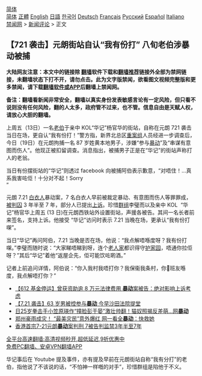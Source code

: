  <!-- 面包屑导航 --> <div class="breadcrumb"><!-- GTranslate: https://gtranslate.io/ -->  <div class="switcher notranslate">  <div class="selected">  <a href="#" onclick="return false;"> 简体</a>  </div>  <div class="option">  <a href="https://www.bannedbook.org" onclick="doGTranslate('zh-CN|zh-CN');jQuery('div.switcher div.selected a').html(jQuery(this).html());return false;" title="简体中文" class="nturl selected"> 简体</a>  <a href="https://www.bannedbook.org/zh-tw/" onclick="doGTranslate('zh-CN|zh-TW');jQuery('div.switcher div.selected a').html(jQuery(this).html());return false;" title="繁體中文" class="nturl"> 正體</a>  <a href="https://www.bannedbook.org/en/" onclick="doGTranslate('zh-CN|en');jQuery('div.switcher div.selected a').html(jQuery(this).html());return false;" title="English" class="nturl"> English</a>  <a href="https://www.bannedbook.org/ja/" onclick="doGTranslate('zh-CN|ja');jQuery('div.switcher div.selected a').html(jQuery(this).html());return false;" title="日本語" class="nturl"> 日語</a>  <a href="https://www.bannedbook.org/ko/" onclick="doGTranslate('zh-CN|ko');jQuery('div.switcher div.selected a').html(jQuery(this).html());return false;" title="한국어" class="nturl"> 한국어</a>  <a href="https://www.bannedbook.org/de/" onclick="doGTranslate('zh-CN|de');jQuery('div.switcher div.selected a').html(jQuery(this).html());return false;" title="Deutsch" class="nturl"> Deutsch</a>  <a href="https://www.bannedbook.org/fr/" onclick="doGTranslate('zh-CN|fr');jQuery('div.switcher div.selected a').html(jQuery(this).html());return false;" title="Français" class="nturl"> Français</a>  <a href="https://www.bannedbook.org/ru/" onclick="doGTranslate('zh-CN|ru');jQuery('div.switcher div.selected a').html(jQuery(this).html());return false;" title="Русский" class="nturl"> Русский</a>  <a href="https://www.bannedbook.org/es/" onclick="doGTranslate('zh-CN|es');jQuery('div.switcher div.selected a').html(jQuery(this).html());return false;" title="Español" class="nturl"> Español</a>  <a href="https://www.bannedbook.org/it/" onclick="doGTranslate('zh-CN|it');jQuery('div.switcher div.selected a').html(jQuery(this).html());return false;" title="Italiano" class="nturl"> Italiano</a>  </div>  </div>      <div class='breadcrumb-sub'><!-- Breadcrumb NavXT 6.3.0 --> <a href="https://www.bannedbook.org/" class="home">禁闻网</a> &gt; <a href="https://www.bannedbook.org/bnews/comments/" class="category">新闻评论</a> &gt; 正文</div></div><h2>【721 袭击】元朗街站自认“我有份打” 八旬老伯涉暴动被捕</h2> <p class="notice"><b>大陆网友注意：本文中的链接除 <a href="https://github.com/bannedbook/fanqiang" >翻墙</a>软件下载和<a href="https://github.com/killgcd/justmysocks/blob/master/README.md">翻墙推荐</a>链接外全部为禁网链接，未翻墙状态下打不开，请勿点击。此为文字版禁闻，欲看图文视频完整版和更多禁闻，请下载<a href="https://github.com/bannedbook/fanqiang">翻墙软件或APP</a>后翻墙上禁闻网。</p><p>备注：翻墙看新闻非常安全，翻墙以真实身份发表敏感言论有一定风险，但只看不说则没有任何风险，翻的人太多，政府管不过来，也不管。信息自由是天赋人权，请放心大胆的翻墙。</b></p>  <div class="entry">  <p>上周五（13日）一名<a href="https://www.bannedbook.org/bnews/tag/%E8%80%81%E4%BC%AF/" class="st_tag internal_tag" rel="tag" title="标签 老伯 下的日志">老伯</a>于亲中 KOL“华记”杨官华的街站，自称在元朗 721 袭击当日在场，更自认“我有份打！”警方指，新界北总区<a href="https://www.bannedbook.org/bnews/tag/%E9%87%8D%E6%A1%88%E7%BB%84/" class="st_tag internal_tag" rel="tag" title="标签 重案组 下的日志">重案组</a>人员经进一步调查后，今日（19日）在元朗拘捕一名 87 岁姓黄本地男子，涉嫌“参与<a href="https://www.bannedbook.org/bnews/tag/%E6%9A%B4%E5%8A%A8/" class="st_tag internal_tag" rel="tag" title="标签 暴动 下的日志">暴动</a>”及“串谋有意图而伤人”。他现正被扣留调查。消息指出，被捕男子正是在“华记”的街站声称打人的老翁。</p> <p>当日有份摆街站的“华记”则透过 facebook 向被捕阿伯表示歉意，“对唔住！…真系我害咗佢！十分对不起！Sorry<br /> ”</p>  <p>元朗 7.21 <a href="https://www.bannedbook.org/bnews/tag/%E7%99%BD%E8%A1%A3%E4%BA%BA/" class="st_tag internal_tag" rel="tag" title="标签 白衣人 下的日志">白衣人</a>暴动案，7 名白衣人早前被裁定暴动、有意图而伤人等罪罪成，<a href="https://www.bannedbook.org/bnews/tag/%E8%A2%AB%E5%88%A4%E5%9B%9A/" class="st_tag internal_tag" rel="tag" title="标签 被判囚 下的日志">被判囚</a> 3 年半至 7 年，部分人已提出<a href="https://www.bannedbook.org/bnews/tag/%E4%B8%8A%E8%AF%89/" class="st_tag internal_tag" rel="tag" title="标签 上诉 下的日志">上诉</a>。珍惜<a href="https://www.bannedbook.org/bnews/tag/%E7%BE%A4%E7%BB%84/" class="st_tag internal_tag" rel="tag" title="标签 群组 下的日志">群组</a>李璧而以及亲中 KOL  “华记”杨官华上周五 (13 日)在元朗西铁站外设置街站，声援各被告。其间一名长者前来签名，支持上诉。他接受 “华记”访问时表示 7.21 当晚在场，更承认“我有份打㗎”。</p> <p>当日“华记”再问阿伯，7.21 当晚是否在场，他说：“我点解唔喺度呀？我有份打㗎。”李璧而随时说：“大家睇唔睇到呀，连个<a href="https://www.bannedbook.org/bnews/tag/%E8%80%81%E4%BA%BA%E5%AE%B6/" class="st_tag internal_tag" rel="tag" title="标签 老人家 下的日志">老人家</a>都识得守<a href="https://www.bannedbook.org/bnews/tag/%E6%8A%A4%E5%AE%B6%E5%9B%AD/" class="st_tag internal_tag" rel="tag" title="标签 护家园 下的日志">护家园</a>，唔通你拉佢呀？”其后“华记”着他“返屋企先，佢可能饮咗啲酒。”</p>  <p>记者上前追问详情，阿伯说：“你入我村我唔打你？我保衞我条村，你𠮶班友喺度，我点解唔打你？”</p> <ul class='op-related-articles' title='相关阅读'> <li><a href='https://www.bannedbook.org/bnews/comments/20210819/1608773.html' target='_blank'>【612 基金停运】曾获资助逾 8 万元法律费用 <b>暴动</b>案被告：绝对影响上诉考虑</a></li> <li><a href='https://www.bannedbook.org/bnews/comments/20210814/1606035.html' target='_blank'>【7.21 袭击】63 岁男被控参与<b>暴动</b> 今早沙田法院提堂</a></li> <li><a href='https://www.bannedbook.org/bnews/yule/20210726/1594333.html' target='_blank'>日25岁拳击手小笠原瑛作“撞脸彭于晏”激壮帅翻！猫奴照揭反差萌…网<b>暴动</b></a></li> <li><a href='https://www.bannedbook.org/bnews/comments/20210725/1593641.html' target='_blank'>郑州豪雨成灾！ “最美灾民”意外爆红 网一看全<b>暴动</b>：快救她</a></li> <li><a href='https://www.bannedbook.org/bnews/cnnews/hknews/20210723/1592400.html' target='_blank'>香港首宗7-21元朗<b>暴动</b>案判刑 7被告判监禁3年半至7年</a></li> </ul> <p class="texttj"> <a href="https://github.com/bannedbook/fanqiang/wiki/V2ray%E6%9C%BA%E5%9C%BA" target="_blank">全平台高速翻墙:高清视频秒开,超低延迟,9折优惠中</a><br/> <a href="https://github.com/bannedbook/fanqiang/wiki/%E7%A6%81%E9%97%BB%E7%BD%91%E5%AE%89%E5%8D%93%E7%BF%BB%E5%A2%99%E6%96%B0%E9%97%BBAPP" target="_blank">免费PC翻墙、安卓VPN翻墙APP</a></p> <p>华记事后在 Youtube 提及事件，亦有提及早前在元朗街站自称“我有分打”的老伯，指他说了不该说的话，“不怕神一样嘅的对手”，珍惜群组是陷他于不义。</p><a name='sharetosocial'></a>  <div style="margin-bottom:5px;padding-bottom:5px;clear:both"> <div id="archive-pix-1" class="banner-ads"> <!-- AuctionX Display platform tag START --> <div id="26318x728x90x621x_ADSLOT2" clicktrack="%%CLICK_URL_ESC%%"></div> <!-- AuctionX Display platform tag END --> </div> <div id="archive-pix-2" class="banner-ads"> <!-- AuctionX Display platform tag START --> <div id="26315x300x250x621x_ADSLOT2" clicktrack="%%CLICK_URL_ESC%%"></div> <!-- AuctionX Display platform tag END --> </div> </div>  <div id="archive-pix-1" class="banner-ads"> <!-- AuctionX Display platform tag START --> <div id="26318x728x90x621x_ADSLOT3" clicktrack="%%CLICK_URL_ESC%%"></div> <!-- AuctionX Display platform tag END --> </div> </div><!--END ENTRY--> 
